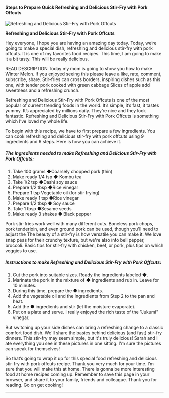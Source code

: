             

#### Steps to Prepare Quick Refreshing and Delicious Stir-Fry with Pork Offcuts

![Refreshing and Delicious Stir-Fry with Pork Offcuts](https://img-global.cpcdn.com/recipes/5184746201022464/751x532cq70/refreshing-and-delicious-stir-fry-with-pork-offcuts-recipe-main-photo.jpg)

**Refreshing and Delicious Stir-Fry with Pork Offcuts**

Hey everyone, I hope you are having an amazing day today. Today, we’re going to make a special dish, refreshing and delicious stir-fry with pork offcuts. It is one of my favorites food recipes. This time, I am going to make it a bit tasty. This will be really delicious.

READ DESCRIPTION Today my mom is going to show you how to make Winter Melon. If you enjoyed seeing this please leave a like, rate, comment, subscribe, share. Stir-fries can cross borders, inspiring dishes such as this one, with tender pork cooked with green cabbage Slices of apple add sweetness and a refreshing crunch.

Refreshing and Delicious Stir-Fry with Pork Offcuts is one of the most popular of current trending foods in the world. It’s simple, it’s fast, it tastes yummy. It’s appreciated by millions daily. They’re nice and they look fantastic. Refreshing and Delicious Stir-Fry with Pork Offcuts is something which I’ve loved my whole life.

To begin with this recipe, we have to first prepare a few ingredients. You can cook refreshing and delicious stir-fry with pork offcuts using 9 ingredients and 6 steps. Here is how you can achieve it.

##### The ingredients needed to make Refreshing and Delicious Stir-Fry with Pork Offcuts:

1.  Take 100 grams ◆Coarsely chopped pork (thin)
2.  Make ready 1/4 tsp ◆ Kombu tea
3.  Take 1/2 tsp ◆Dashi soy sauce
4.  Prepare 1/2 tbsp ◆Rice vinegar
5.  Prepare 1 tsp Vegetable oil (for stir frying)
6.  Make ready 1 tsp ●Rice vinegar
7.  Prepare 1/2 tbsp ● Soy sauce
8.  Take 1 tbsp ●Sesame seeds
9.  Make ready 3 shakes ● Black pepper

Pork stir-fries work well with many different cuts. Boneless pork chops, pork tenderloin, and even ground pork can be used, though you'll need to adjust the The beauty of a stir-fry is how versatile you can make it. We love snap peas for their crunchy texture, but we're also into bell pepper, broccoli. Basic tips for stir-fry with chicken, beef, or pork, plus tips on which veggies to use.

##### Instructions to make Refreshing and Delicious Stir-Fry with Pork Offcuts:

1.  Cut the pork into suitable sizes. Ready the ingredients labeled ◆.
2.  Marinate the pork in the mixture of ◆ ingredients and rub in. Leave for 10 minutes.
3.  During this time, prepare the ● ingredients.
4.  Add the vegetable oil and the ingredients from Step 2 to the pan and heat.
5.  Add the ● ingredients and stir (let the moisture evaporate).
6.  Put on a plate and serve. I really enjoyed the rich taste of the "Jukumi" vinegar.

But switching up your side dishes can bring a refreshing change to a classic comfort food dish. We'll share the basics behind delicious (and fast) stir-fry dinners. This stir-fry may seem simple, but it's truly delicious! Sarah and I ate everything you see in these pictures in one sitting. I'm sure the pictures can speak for themselves!

So that’s going to wrap it up for this special food refreshing and delicious stir-fry with pork offcuts recipe. Thank you very much for your time. I’m sure that you will make this at home. There is gonna be more interesting food at home recipes coming up. Remember to save this page in your browser, and share it to your family, friends and colleague. Thank you for reading. Go on get cooking!

* * *